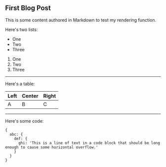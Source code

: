 ## First Blog Post

This is some content authored in Markdown to test my rendering function.

Here's two lists:

- One
- Two
- Three

1. One
1. Two
1. Three

---

Here's a table:

|Left|Center|Right|
|---|---|---|
|A|B|C|

---

Here's some code:

```
{
  abc: {
    def: {
      ghi: 'This is a line of text in a code block that should be long enough to cause some horizontal overflow.'
    }
  }
}
```